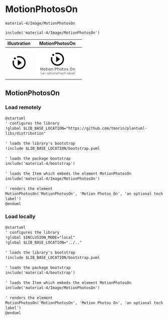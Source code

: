 # MotionPhotosOn


```text
material-4/Image/MotionPhotosOn
```

```text
include('material-4/Image/MotionPhotosOn')
```



| Illustration | MotionPhotosOn |
| :---: | :---: |
| ![illustration for Illustration](../../material-4/Image/MotionPhotosOn.png) | ![illustration for MotionPhotosOn](../../material-4/Image/MotionPhotosOn.Local.png) |




## MotionPhotosOn

### Load remotely
```plantuml
@startuml
' configures the library
!global $LIB_BASE_LOCATION="https://github.com/tmorin/plantuml-libs/distribution"

' loads the library's bootstrap
!include $LIB_BASE_LOCATION/bootstrap.puml

' loads the package bootstrap
include('material-4/bootstrap')

' loads the Item which embeds the element MotionPhotosOn
include('material-4/Image/MotionPhotosOn')

' renders the element
MotionPhotosOn('MotionPhotosOn', 'Motion Photos On', 'an optional tech label')
@enduml
```

### Load locally
```plantuml
@startuml
' configures the library
!global $INCLUSION_MODE="local"
!global $LIB_BASE_LOCATION="../.."

' loads the library's bootstrap
!include $LIB_BASE_LOCATION/bootstrap.puml

' loads the package bootstrap
include('material-4/bootstrap')

' loads the Item which embeds the element MotionPhotosOn
include('material-4/Image/MotionPhotosOn')

' renders the element
MotionPhotosOn('MotionPhotosOn', 'Motion Photos On', 'an optional tech label')
@enduml
```

